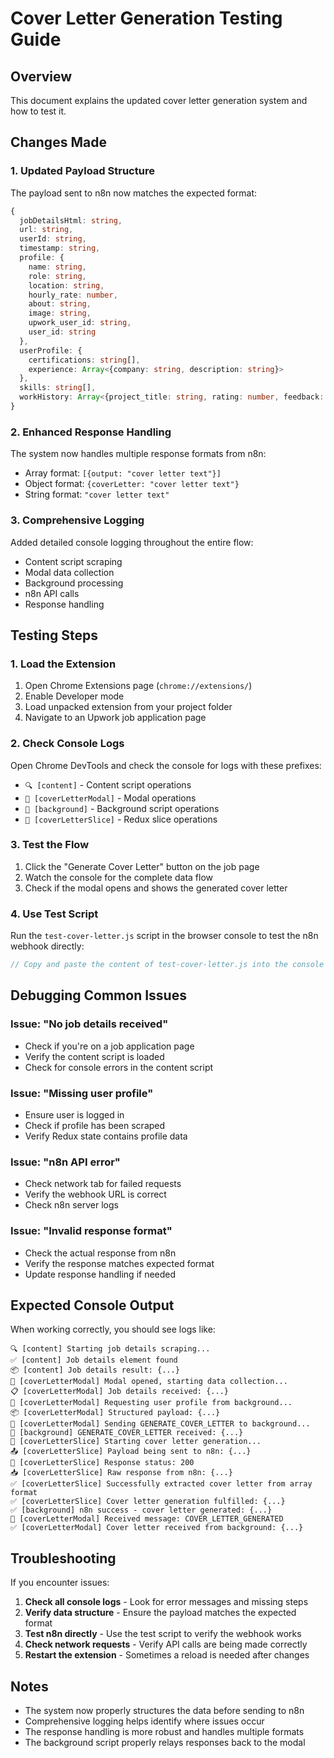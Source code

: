 # Cover Letter Generation Testing Guide

## Overview
This document explains the updated cover letter generation system and how to test it.

## Changes Made

### 1. Updated Payload Structure
The payload sent to n8n now matches the expected format:

```typescript
{
  jobDetailsHtml: string,
  url: string,
  userId: string,
  timestamp: string,
  profile: {
    name: string,
    role: string,
    location: string,
    hourly_rate: number,
    about: string,
    image: string,
    upwork_user_id: string,
    user_id: string
  },
  userProfile: {
    certifications: string[],
    experience: Array<{company: string, description: string}>
  },
  skills: string[],
  workHistory: Array<{project_title: string, rating: number, feedback: string}>
}
```

### 2. Enhanced Response Handling
The system now handles multiple response formats from n8n:
- Array format: `[{output: "cover letter text"}]`
- Object format: `{coverLetter: "cover letter text"}`
- String format: `"cover letter text"`

### 3. Comprehensive Logging
Added detailed console logging throughout the entire flow:
- Content script scraping
- Modal data collection
- Background processing
- n8n API calls
- Response handling

## Testing Steps

### 1. Load the Extension
1. Open Chrome Extensions page (`chrome://extensions/`)
2. Enable Developer mode
3. Load unpacked extension from your project folder
4. Navigate to an Upwork job application page

### 2. Check Console Logs
Open Chrome DevTools and check the console for logs with these prefixes:
- `🔍 [content]` - Content script operations
- `🎯 [coverLetterModal]` - Modal operations
- `🎯 [background]` - Background script operations
- `🚀 [coverLetterSlice]` - Redux slice operations

### 3. Test the Flow
1. Click the "Generate Cover Letter" button on the job page
2. Watch the console for the complete data flow
3. Check if the modal opens and shows the generated cover letter

### 4. Use Test Script
Run the `test-cover-letter.js` script in the browser console to test the n8n webhook directly:

```javascript
// Copy and paste the content of test-cover-letter.js into the console
```

## Debugging Common Issues

### Issue: "No job details received"
- Check if you're on a job application page
- Verify the content script is loaded
- Check for console errors in the content script

### Issue: "Missing user profile"
- Ensure user is logged in
- Check if profile has been scraped
- Verify Redux state contains profile data

### Issue: "n8n API error"
- Check network tab for failed requests
- Verify the webhook URL is correct
- Check n8n server logs

### Issue: "Invalid response format"
- Check the actual response from n8n
- Verify the response matches expected format
- Update response handling if needed

## Expected Console Output

When working correctly, you should see logs like:

```
🔍 [content] Starting job details scraping...
✅ [content] Job details element found
📦 [content] Job details result: {...}
🎯 [coverLetterModal] Modal opened, starting data collection...
📋 [coverLetterModal] Job details received: {...}
👤 [coverLetterModal] Requesting user profile from background...
📦 [coverLetterModal] Structured payload: {...}
🚀 [coverLetterModal] Sending GENERATE_COVER_LETTER to background...
🎯 [background] GENERATE_COVER_LETTER received: {...}
🚀 [coverLetterSlice] Starting cover letter generation...
📤 [coverLetterSlice] Payload being sent to n8n: {...}
📡 [coverLetterSlice] Response status: 200
📥 [coverLetterSlice] Raw response from n8n: {...}
✅ [coverLetterSlice] Successfully extracted cover letter from array format
✅ [coverLetterSlice] Cover letter generation fulfilled: {...}
✅ [background] n8n success - cover letter generated: {...}
📨 [coverLetterModal] Received message: COVER_LETTER_GENERATED
✅ [coverLetterModal] Cover letter received from background: {...}
```

## Troubleshooting

If you encounter issues:

1. **Check all console logs** - Look for error messages and missing steps
2. **Verify data structure** - Ensure the payload matches the expected format
3. **Test n8n directly** - Use the test script to verify the webhook works
4. **Check network requests** - Verify API calls are being made correctly
5. **Restart the extension** - Sometimes a reload is needed after changes

## Notes

- The system now properly structures the data before sending to n8n
- Comprehensive logging helps identify where issues occur
- The response handling is more robust and handles multiple formats
- The background script properly relays responses back to the modal 